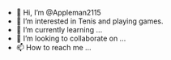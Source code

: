 - 👋 Hi, I’m @Appleman2115
- 👀 I’m interested in Tenis and playing games.
- 🌱 I’m currently learning ...
- 💞️ I’m looking to collaborate on ...
- 📫 How to reach me ...

<!---
Appleman2115/Appleman2115 is a ✨ special ✨ repository because its `README.md` (this file) appears on your GitHub profile.
You can click the Preview link to take a look at your changes.
--->
